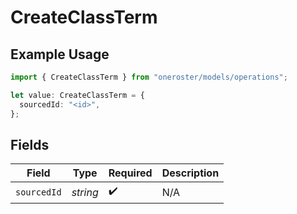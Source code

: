 # CreateClassTerm

## Example Usage

```typescript
import { CreateClassTerm } from "oneroster/models/operations";

let value: CreateClassTerm = {
  sourcedId: "<id>",
};
```

## Fields

| Field              | Type               | Required           | Description        |
| ------------------ | ------------------ | ------------------ | ------------------ |
| `sourcedId`        | *string*           | :heavy_check_mark: | N/A                |